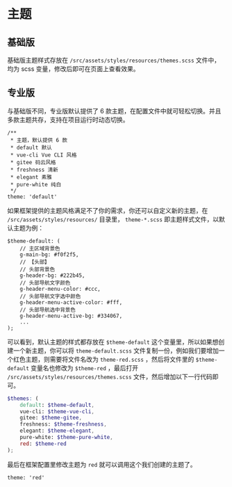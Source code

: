 # 主题

## 基础版

基础版主题样式存放在 `/src/assets/styles/resources/themes.scss` 文件中，均为 scss 变量，修改后即可在页面上查看效果。

## 专业版

与基础版不同，专业版默认提供了 6 款主题，在配置文件中就可轻松切换。并且多款主题共存，支持在项目运行时动态切换。

```js:no-line-numbers
/**
 * 主题，默认提供 6 款
 * default 默认
 * vue-cli Vue CLI 风格
 * gitee 码云风格
 * freshness 清新
 * elegant 素雅
 * pure-white 纯白
 */
theme: 'default'
```

如果框架提供的主题风格满足不了你的需求，你还可以自定义新的主题，在 `/src/assets/styles/resources/` 目录里， `theme-*.scss` 即主题样式文件，以默认主题为例：

```scss:no-line-numbers
$theme-default: (
    // 主区域背景色
    g-main-bg: #f0f2f5,
    // 【头部】
    // 头部背景色
    g-header-bg: #222b45,
    // 头部导航文字颜色
    g-header-menu-color: #ccc,
    // 头部导航文字选中颜色
    g-header-menu-active-color: #fff,
    // 头部导航选中背景色
    g-header-menu-active-bg: #334067,
    ...
);
```

可以看到，默认主题的样式都存放在 `$theme-default` 这个变量里，所以如果想创建一个新主题，你可以将 `theme-default.scss` 文件复制一份，例如我们要增加一个红色主题，则需要将文件名改为 `theme-red.scss` ，然后将文件里的 `$theme-default` 变量名也修改为 `$theme-red` ，最后打开 `/src/assets/styles/resources/themes.scss` 文件，然后增加以下一行代码即可。

```scss {8}
$themes: (
    default: $theme-default,
    vue-cli: $theme-vue-cli,
    gitee: $theme-gitee,
    freshness: $theme-freshness,
    elegant: $theme-elegant,
    pure-white: $theme-pure-white,
	red: $theme-red
);
```

最后在框架配置里修改主题为 `red` 就可以调用这个我们创建的主题了。

```js:no-line-numbers
theme: 'red'
```
